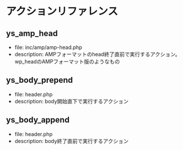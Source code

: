 # アクションリファレンス

## ys_amp_head
- file: inc/amp/amp-head.php
- description: AMPフォーマットのhead終了直前で実行するアクション。wp_headのAMPフォーマット版のようなもの

## ys_body_prepend
- file: header.php
- description: body開始直下で実行するアクション

## ys_body_append
- file: header.php
- description: body終了直前で実行するアクション
